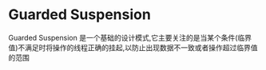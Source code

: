 # Guarded Suspension

Guarded Suspension 是一个基础的设计模式,它主要关注的是当某个条件(临界值)不满足时将操作的线程正确的挂起,以防止出现数据不一致或者操作超过临界值的范围


